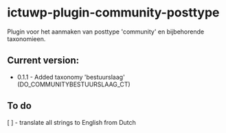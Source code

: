 # ictuwp-plugin-community-posttype
Plugin voor het aanmaken van posttype 'community' en bijbehorende taxonomieen.



## Current version:
* 0.1.1 - Added taxonomy 'bestuurslaag' (DO_COMMUNITYBESTUURSLAAG_CT)

## To do
[ ] - translate all strings to English from Dutch
